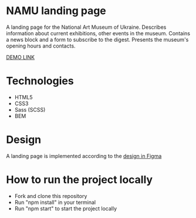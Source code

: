# NAMU landing page
  A landing page for the National Art Museum of Ukraine. Describes information about current exhibitions, other events in the museum. Contains a news block and a form to subscribe to the digest. Presents the museum's opening hours and contacts.

  [DEMO LINK](https://OlhaArama.github.io/Museum_2/)

# Technologies
  - HTML5
  - CSS3
  - Sass (SCSS)
  - BEM

# Design
  A landing page is implemented according to the [design in Figma](https://www.figma.com/file/HL3XGt5ZatvJoYBhOaWY5x/museum-prototype?t=cZnv43txIYhRQ9qo-6)

# How to run the project locally
  - Fork and clone this repository
  - Run "npm install" in your terminal
  - Run "npm start" to start the project locally
